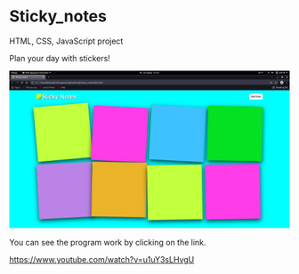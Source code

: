 # Sticky_notes
HTML, CSS, JavaScript project

Plan your day with stickers!

![App screenshot](https://github.com/P-Konstantin/Sticky_notes/blob/main/screenshot.png)

You can see the program work by clicking on the link.

https://www.youtube.com/watch?v=u1uY3sLHvgU
